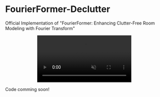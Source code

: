 # FourierFormer-Declutter
Official Implementation of "FourierFormer: Enhancing Clutter-Free Room Modeling with Fourier Transform"

<!-- video: sequnce of cluttered/clutter-free pairs -->
<div align="center">
    <video autoplay loop muted playsinline>
        <source src="assets/example.mp4" type="video/mp4">
    </video>
</div>

Code comming soon!
